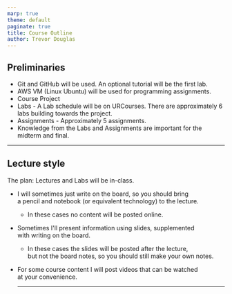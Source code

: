 ```yaml
---
marp: true
theme: default
paginate: true
title: Course Outline
author: Trevor Douglas
---
```


## Preliminaries

- Git and GitHub will be used.  An optional tutorial will be the first lab.
- AWS VM (Linux Ubuntu) will be used for programming assignments.
- Course Project
- Labs - A Lab schedule will be on URCourses.  There are approximately 6 labs building towards the project.
- Assignments - Approximately 5 assignments.
- Knowledge from the Labs and Assignments are important for the midterm and final.
  
---

## Lecture style

The plan: Lectures and Labs will be in-class.

- I will sometimes just write on the board, so you should bring  
  a pencil and notebook (or equivalent technology) to the lecture.  
  - In these cases no content will be posted online.

- Sometimes I'll present information using slides, supplemented  
  with writing on the board.  
  - In these cases the slides will be posted after the lecture,  
    but not the board notes, so you should still make your own notes.

- For some course content I will post videos that can be watched  
  at your convenience.

  ---
